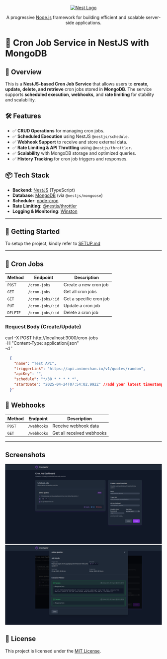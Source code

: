 <p align="center">
  <a href="http://nestjs.com/" target="blank"><img src="https://nestjs.com/img/logo-small.svg" width="120" alt="Nest Logo" /></a>
</p>

[circleci-image]: https://img.shields.io/circleci/build/github/nestjs/nest/master?token=abc123def456
[circleci-url]: https://circleci.com/gh/nestjs/nest

  <p align="center">A progressive <a href="http://nodejs.org" target="_blank">Node.js</a> framework for building efficient and scalable server-side applications.</p>

# 🚀 Cron Job Service in NestJS with MongoDB

## 📌 Overview
This is a **NestJS-based Cron Job Service** that allows users to **create, update, delete, and retrieve** cron jobs stored in **MongoDB**. The service supports **scheduled execution**, **webhooks**, and **rate limiting** for stability and scalability.

## 🛠️ Features
- ✅ **CRUD Operations** for managing cron jobs.
- ✅ **Scheduled Execution** using NestJS `@nestjs/schedule`.
- ✅ **Webhook Support** to receive and store external data.
- ✅ **Rate Limiting & API Throttling** using `@nestjs/throttler`.
- ✅ **Scalability** with MongoDB storage and optimized queries.
- ✅ **History Tracking** for cron job triggers and responses.

## 📦 Tech Stack
- **Backend**: [NestJS](https://nestjs.com/) (TypeScript)
- **Database**: [MongoDB](https://www.mongodb.com/) (via `@nestjs/mongoose`)
- **Scheduler**: [node-cron](https://www.npmjs.com/package/node-cron)
- **Rate Limiting**: [@nestjs/throttler](https://docs.nestjs.com/security/rate-limiting)
- **Logging & Monitoring**: [Winston](https://www.npmjs.com/package/winston)

---

## 🚀 Getting Started
 
To setup the project, kindly refer to [SETUP.md](SETUP.md)

---

## 📌 Cron Jobs

| Method  | Endpoint         | Description            |
|---------|-----------------|------------------------|
| `POST`  | `/cron-jobs`    | Create a new cron job  |
| `GET`   | `/cron-jobs`    | Get all cron jobs      |
| `GET`   | `/cron-jobs/:id`| Get a specific cron job |
| `PUT`   | `/cron-jobs/:id`| Update a cron job      |
| `DELETE`| `/cron-jobs/:id`| Delete a cron job      |

### Request Body (Create/Update)
curl -X POST http://localhost:3000/cron-jobs   
     -H "Content-Type: application/json"  
     -d '
```json
  {
    "name": "Test API",
    "triggerLink": "https://api.animechan.io/v1/quotes/random",
    "apiKey": "",
    "schedule": "*/30 * * * * *",
    "startDate": "2025-04-24T07:54:02.992Z" //add your latest timestamp
  }'
```
## 📌 Webhooks

| Method  | Endpoint    | Description           |
|---------|------------|-----------------------|
| `POST`  | `/webhooks`| Receive webhook data  |
| `GET`   | `/webhooks`| Get all received webhooks |

---
## Screenshots 
![screenshot1](image.png)
![screenshot2](<Screenshot from 2025-04-26 22-52-40.png>)
## 📜 License
This project is licensed under the [MIT License](LICENSE).
